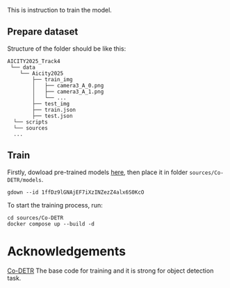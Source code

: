 
This is instruction to train the model.

## Prepare dataset
Structure of the folder should be like this:
```
AICITY2025_Track4
 └── data
    └── Aicity2025
        ├── train_img
        │   ├── camera3_A_0.png
        │   ├── camera3_A_1.png
        │   └── ...
        ├── test_img
        ├── train.json
        ├── test.json
  └── scripts
  └── sources
  ...
```

## Train
Firstly, dowload pre-trained models [here](https://drive.google.com/file/d/1ffDz9lGNAjEF7iXzINZezZ4alx6S0KcO/view?usp=drive_link), then place it in folder `sources/Co-DETR/models`.
```
gdown --id 1ffDz9lGNAjEF7iXzINZezZ4alx6S0KcO
```

To start the training process, run:
```
cd sources/Co-DETR
docker compose up --build -d
```

# Acknowledgements
[Co-DETR](https://github.com/Sense-X/Co-DETR) The base code for training and it is strong for object detection task.
